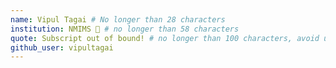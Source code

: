 ```yaml
---
name: Vipul Tagai # No longer than 28 characters
institution: NMIMS 🚩 # no longer than 58 characters
quote: Subscript out of bound! # no longer than 100 characters, avoid using quotes(") to guarantee the format remains the same.
github_user: vipultagai
---
```

